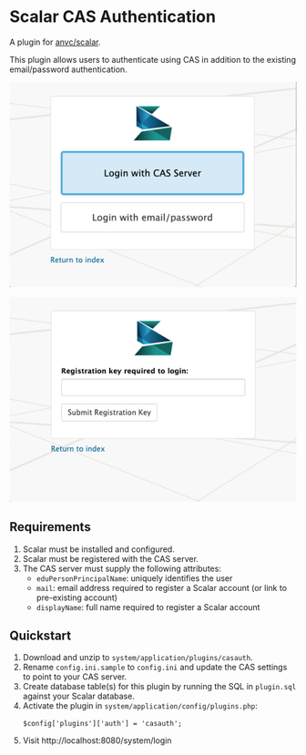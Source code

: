 # Scalar CAS Authentication 

A plugin for [anvc/scalar](https://github.com/anvc/scalar). 

This plugin allows users to authenticate using CAS in addition to the existing email/password authentication.

![Login Selection](docs/login_select.png)

![Login Registration Key](docs/login_regkey.png)


## Requirements

1. Scalar must be installed and configured.
1. Scalar must be registered with the CAS server.
2. The CAS server must supply the following attributes:
    - `eduPersonPrincipalName`: uniquely identifies the user
    - `mail`: email address required to register a Scalar account (or link to pre-existing account)
    - `displayName`: full name required to register a Scalar account

## Quickstart

1. Download and unzip to `system/application/plugins/casauth`. 
2. Rename `config.ini.sample` to `config.ini` and update the CAS settings to point to your CAS server.
3. Create database table(s) for this plugin by running the SQL in `plugin.sql` against your Scalar database.
4. Activate the plugin in `system/application/config/plugins.php`:
    ```
    $config['plugins']['auth'] = 'casauth';
    ```
5. Visit http://localhost:8080/system/login

